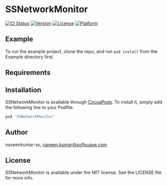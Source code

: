 # SSNetworkMonitor

[![CI Status](https://img.shields.io/travis/naveenkumar-ss/SSNetworkMonitor.svg?style=flat)](https://travis-ci.org/naveenkumar-ss/SSNetworkMonitor)
[![Version](https://img.shields.io/cocoapods/v/SSNetworkMonitor.svg?style=flat)](https://cocoapods.org/pods/SSNetworkMonitor)
[![License](https://img.shields.io/cocoapods/l/SSNetworkMonitor.svg?style=flat)](https://cocoapods.org/pods/SSNetworkMonitor)
[![Platform](https://img.shields.io/cocoapods/p/SSNetworkMonitor.svg?style=flat)](https://cocoapods.org/pods/SSNetworkMonitor)

## Example

To run the example project, clone the repo, and run `pod install` from the Example directory first.

## Requirements

## Installation

SSNetworkMonitor is available through [CocoaPods](https://cocoapods.org). To install
it, simply add the following line to your Podfile:

```ruby
pod 'SSNetworkMonitor'
```

## Author

naveenkumar-ss, naveen.kumar@softsuave.com

## License

SSNetworkMonitor is available under the MIT license. See the LICENSE file for more info.
